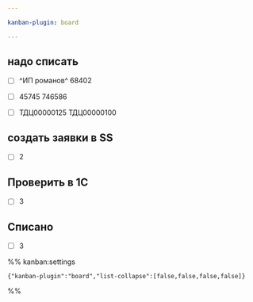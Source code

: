 ```yaml
---

kanban-plugin: board

---
```


## надо списать

- [ ] ^ИП романов^ 68402
- [ ] 45745 746586
- [ ] ТДЦ00000125 ТДЦ00000100


## создать заявки в SS

- [ ] 2


## Проверить в 1C

- [ ] 3


## Списано

- [ ] 3




%% kanban:settings
```
{"kanban-plugin":"board","list-collapse":[false,false,false,false]}
```
%%